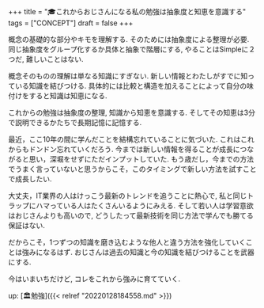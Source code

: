 +++
title = "🎓これからおじさんになる私の勉強は抽象度と知恵を意識する"
tags = ["CONCEPT"]
draft = false
+++

概念の基礎的な部分やキモを理解する. そのためには抽象度による整理が必要.
同じ抽象度をグループ化するか具体と抽象で階層にする,
やることはSimpleに２つだ, 難しいことはない.

概念そのものの理解は単なる知識にすぎない.
新しい情報とわたしがすでに知っている知識を結びつける.
具体的には比較と構造を加えることによって自分の味付けをすると知識は知恵になる.

これからの勉強は抽象度の整理, 知識から知恵を意識する.
そしてその知恵は3分で説明できるかたちで長期記憶に記憶する.

最近，ここ10年の間に学んだことを結構忘れていることに気づいた.
これはこれからもドンドン忘れていくだろう.
今までは新しい情報を得ることが成長につながると思い，深堀をせずにただインプットしていた.
もう歳だし，今までの方法でうまく言っていないと思うからこそ，このタイミングで新しい方法を試すことで成長したい.

大丈夫，IT業界の人はけっこう最新のトレンドを追うことに熱心で,
私と同じトラップにハマっている人はたくさんいるようにみえる.
そして若い人は学習意欲はおじさんよりも高いので,
どうしたって最新技術を同じ方法で学んでも勝てる保証はない.

だからこそ，1つずつの知識を磨き込むような他人と違う方法を強化していくことは強みになるはず. おじさんは過去の知識と今の知識を結びつけることを武器にする.

今はいまいちだけど, コレをこれから強みに育てていく.

up: [🏛勉強]({{< relref "20220128184558.md" >}})
